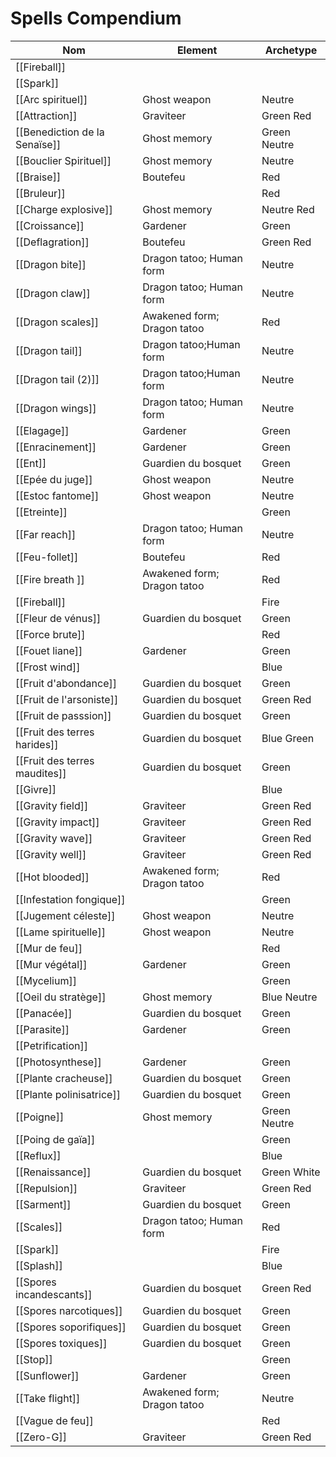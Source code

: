 # Spells Compendium

| Nom          | Element | Archetype |
| ---          | ---     | ---       |
| [[Fireball]] |         |           |
| [[Spark]]    |         |           |
| [[Arc spirituel]] | Ghost weapon | Neutre|
| [[Attraction]] | Graviteer | Green Red|
| [[Benediction de la Senaïse]] | Ghost memory | Green Neutre|
| [[Bouclier Spirituel]] | Ghost memory | Neutre|
| [[Braise]] | Boutefeu | Red|
| [[Bruleur]] |  | Red|
| [[Charge explosive]] | Ghost memory | Neutre Red|
| [[Croissance]] | Gardener | Green|
| [[Deflagration]] | Boutefeu | Green Red|
| [[Dragon bite]] | Dragon tatoo; Human form | Neutre|
| [[Dragon claw]] | Dragon tatoo; Human form | Neutre|
| [[Dragon scales]] | Awakened form; Dragon tatoo | Red|
| [[Dragon tail]] | Dragon tatoo;Human form | Neutre|
| [[Dragon tail (2)]] | Dragon tatoo;Human form | Neutre|
| [[Dragon wings]] | Dragon tatoo; Human form | Neutre|
| [[Elagage]] | Gardener | Green|
| [[Enracinement]] | Gardener | Green|
| [[Ent]] | Guardien du bosquet | Green|
| [[Epée du juge]] | Ghost weapon | Neutre|
| [[Estoc fantome]] | Ghost weapon | Neutre|
| [[Etreinte]] |  | Green|
| [[Far reach]] | Dragon tatoo; Human form | Neutre|
| [[Feu-follet]] | Boutefeu | Red|
| [[Fire breath	]] | Awakened form; Dragon tatoo | Red|
| [[Fireball]] |  | Fire|
| [[Fleur de vénus]] | Guardien du bosquet | Green|
| [[Force brute]] |  | Red|
| [[Fouet liane]] | Gardener | Green|
| [[Frost wind]] |  | Blue|
| [[Fruit d'abondance]] | Guardien du bosquet | Green|
| [[Fruit de l'arsoniste]] | Guardien du bosquet | Green Red|
| [[Fruit de passsion]] | Guardien du bosquet | Green|
| [[Fruit des terres harides]] | Guardien du bosquet | Blue Green|
| [[Fruit des terres maudites]] | Guardien du bosquet | Green|
| [[Givre]] |  | Blue|
| [[Gravity field]] | Graviteer | Green Red|
| [[Gravity impact]] | Graviteer | Green Red|
| [[Gravity wave]] | Graviteer | Green Red|
| [[Gravity well]] | Graviteer | Green Red|
| [[Hot blooded]] | Awakened form; Dragon tatoo | Red|
| [[Infestation fongique]] |  | Green|
| [[Jugement céleste]] | Ghost weapon | Neutre|
| [[Lame spirituelle]] | Ghost weapon | Neutre|
| [[Mur de feu]] |  | Red|
| [[Mur végétal]] | Gardener | Green|
| [[Mycelium]] |  | Green|
| [[Oeil du stratège]] | Ghost memory | Blue Neutre|
| [[Panacée]] | Guardien du bosquet | Green|
| [[Parasite]] | Gardener | Green|
| [[Petrification]] |  | |
| [[Photosynthese]] | Gardener | Green|
| [[Plante cracheuse]] | Guardien du bosquet | Green|
| [[Plante polinisatrice]] | Guardien du bosquet | Green|
| [[Poigne]] | Ghost memory | Green Neutre|
| [[Poing de gaïa]] |  | Green|
| [[Reflux]] |  | Blue|
| [[Renaissance]] | Guardien du bosquet | Green White|
| [[Repulsion]] | Graviteer | Green Red|
| [[Sarment]] | Guardien du bosquet | Green|
| [[Scales]] | Dragon tatoo; Human form | Red|
| [[Spark]] |  | Fire|
| [[Splash]] |  | Blue|
| [[Spores incandescants]] | Guardien du bosquet | Green Red|
| [[Spores narcotiques]] | Guardien du bosquet | Green|
| [[Spores soporifiques]] | Guardien du bosquet | Green|
| [[Spores toxiques]] | Guardien du bosquet | Green|
| [[Stop]] |  | Green|
| [[Sunflower]] | Gardener | Green|
| [[Take flight]] | Awakened form; Dragon tatoo | Neutre|
| [[Vague de feu]] |  | Red|
| [[Zero-G]] | Graviteer | Green Red|
